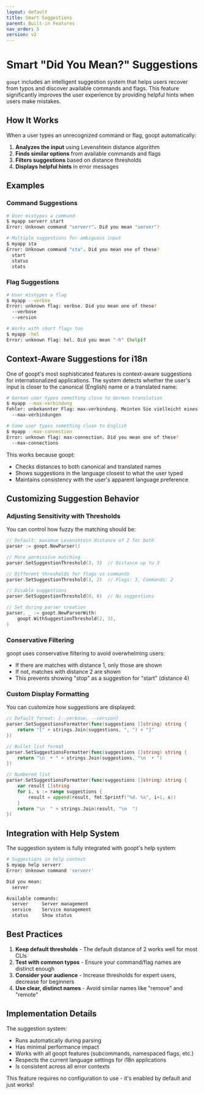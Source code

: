 ```yaml
---
layout: default
title: Smart Suggestions
parent: Built-in Features
nav_order: 5
version: v2
---
```


# Smart "Did You Mean?" Suggestions

`goopt` includes an intelligent suggestion system that helps users recover from typos and discover available commands and flags. This feature significantly improves the user experience by providing helpful hints when users make mistakes.

## How It Works

When a user types an unrecognized command or flag, goopt automatically:

1. **Analyzes the input** using Levenshtein distance algorithm
2. **Finds similar options** from available commands and flags
3. **Filters suggestions** based on distance thresholds
4. **Displays helpful hints** in error messages

## Examples

### Command Suggestions

```bash
# User mistypes a command
$ myapp serverr start
Error: Unknown command "serverr". Did you mean "server"?

# Multiple suggestions for ambiguous input
$ myapp sta
Error: Unknown command "sta". Did you mean one of these?
  start
  status
  stats
```

### Flag Suggestions

```bash
# User mistypes a flag
$ myapp --verbse
Error: unknown flag: verbse. Did you mean one of these?
  --verbose
  --version

# Works with short flags too
$ myapp -hel
Error: unknown flag: hel. Did you mean "-h" (help)?
```

## Context-Aware Suggestions for i18n

One of goopt's most sophisticated features is context-aware suggestions for internationalized applications. The system detects whether the user's input is closer to the canonical (English) name or a translated name:

```bash
# German user types something close to German translation
$ myapp --max-verbindung
Fehler: unbekannter Flag: max-verbindung. Meinten Sie vielleicht eines davon?
  --max-verbindungen

# Same user types something close to English
$ myapp --max-connection  
Error: unknown flag: max-connection. Did you mean one of these?
  --max-connections
```

This works because goopt:
- Checks distances to both canonical and translated names
- Shows suggestions in the language closest to what the user typed
- Maintains consistency with the user's apparent language preference

## Customizing Suggestion Behavior

### Adjusting Sensitivity with Thresholds

You can control how fuzzy the matching should be:

```go
// Default: maximum Levenshtein distance of 2 for both
parser := goopt.NewParser()

// More permissive matching
parser.SetSuggestionThreshold(3, 3)  // Distance up to 3

// Different thresholds for flags vs commands
parser.SetSuggestionThreshold(3, 2)  // Flags: 3, Commands: 2

// Disable suggestions
parser.SetSuggestionThreshold(0, 0)  // No suggestions

// Set during parser creation
parser, _ := goopt.NewParserWith(
    goopt.WithSuggestionThreshold(2, 3),
)
```

### Conservative Filtering

goopt uses conservative filtering to avoid overwhelming users:
- If there are matches with distance 1, only those are shown
- If not, matches with distance 2 are shown
- This prevents showing "stop" as a suggestion for "start" (distance 4)

### Custom Display Formatting

You can customize how suggestions are displayed:

```go
// Default format: [--verbose, --version]
parser.SetSuggestionsFormatter(func(suggestions []string) string {
    return "[" + strings.Join(suggestions, ", ") + "]"
})

// Bullet list format
parser.SetSuggestionsFormatter(func(suggestions []string) string {
    return "\n  • " + strings.Join(suggestions, "\n  • ")
})

// Numbered list
parser.SetSuggestionsFormatter(func(suggestions []string) string {
    var result []string
    for i, s := range suggestions {
        result = append(result, fmt.Sprintf("%d. %s", i+1, s))
    }
    return "\n  " + strings.Join(result, "\n  ")
})
```

## Integration with Help System

The suggestion system is fully integrated with goopt's help system:

```bash
# Suggestions in help context
$ myapp help serverr
Error: Unknown command 'serverr'

Did you mean: 
  server

Available commands:
  server     Server management
  service    Service management
  status     Show status
```

## Best Practices

1. **Keep default thresholds** - The default distance of 2 works well for most CLIs
2. **Test with common typos** - Ensure your command/flag names are distinct enough
3. **Consider your audience** - Increase thresholds for expert users, decrease for beginners
4. **Use clear, distinct names** - Avoid similar names like "remove" and "remote"

## Implementation Details

The suggestion system:
- Runs automatically during parsing
- Has minimal performance impact
- Works with all goopt features (subcommands, namespaced flags, etc.)
- Respects the current language settings for i18n applications
- Is consistent across all error contexts

This feature requires no configuration to use - it's enabled by default and just works!